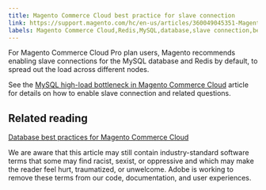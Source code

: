 ```yaml
---
title: Magento Commerce Cloud best practice for slave connection 
link: https://support.magento.com/hc/en-us/articles/360049045351-Magento-Commerce-Cloud-best-practice-for-slave-connection-
labels: Magento Commerce Cloud,Redis,MySQL,database,slave connection,best practices
---
```


For Magento Commerce Cloud Pro plan users, Magento recommends enabling slave connections for the MySQL database and Redis by default, to spread out the load across different nodes.

See the [MySQL high-load bottleneck in Magento Commerce Cloud](https://support.magento.com/hc/en-us/articles/360037391972) article for details on how to enable slave connection and related questions.

## Related reading

[Database best practices for Magento Commerce Cloud](https://support.magento.com/hc/en-us/articles/360041997312-Database-best-practices-for-Magento-Commerce-Cloud)

<p class="info">We are aware that this article may still contain industry-standard software terms that some may find racist, sexist, or oppressive and which may make the reader feel hurt, traumatized, or unwelcome. Adobe is working to remove these terms from our code, documentation, and user experiences.</p>